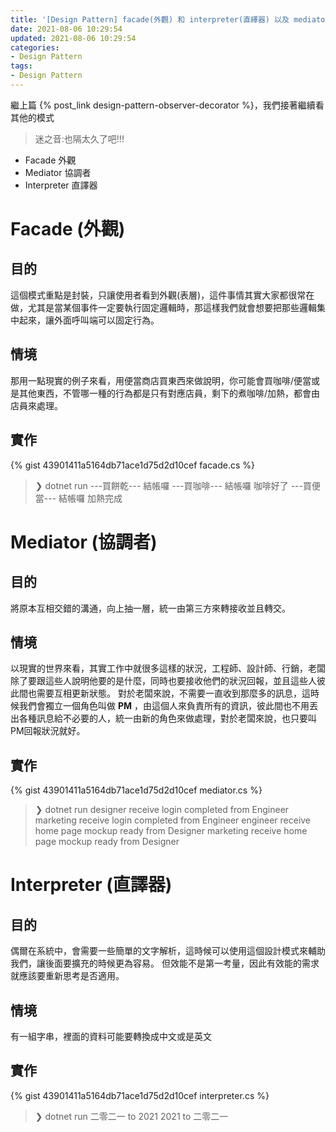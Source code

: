 ```yaml
---
title: '[Design Pattern] facade(外觀) 和 interpreter(直繹器) 以及 mediator(協調者)'
date: 2021-08-06 10:29:54
updated: 2021-08-06 10:29:54
categories:
- Design Pattern
tags:
- Design Pattern
---
```


繼上篇  {% post_link design-pattern-observer-decorator %}，我們接著繼續看其他的模式

> 迷之音:也隔太久了吧!!!

* Facade 外觀
* Mediator 協調者
* Interpreter 直譯器

<!-- more -->

# Facade (外觀)

## 目的

這個模式重點是封裝，只讓使用者看到外觀(表層)，這件事情其實大家都很常在做，尤其是當某個事件一定要執行固定邏輯時，那這樣我們就會想要把那些邏輯集中起來，讓外面呼叫端可以固定行為。

## 情境

那用一點現實的例子來看，用便當商店買東西來做說明，你可能會買咖啡/便當或是其他東西，不管哪一種的行為都是只有對應店員，剩下的煮咖啡/加熱，都會由店員來處理。

## 實作

{% gist 43901411a5164db71ace1d75d2d10cef facade.cs %}

> ❯  dotnet run
> ---買餅乾---
> 結帳囉
> ---買咖啡---
> 結帳囉
> 咖啡好了
> ---買便當---
> 結帳囉
> 加熱完成

# Mediator (協調者)

## 目的

將原本互相交錯的溝通，向上抽一層，統一由第三方來轉接收並且轉交。

## 情境

以現實的世界來看，其實工作中就很多這樣的狀況，工程師、設計師、行銷，老闆除了要跟這些人說明他要的是什麼，同時也要接收他們的狀況回報，並且這些人彼此間也需要互相更新狀態。
對於老闆來說，不需要一直收到那麼多的訊息，這時候我們會獨立一個角色叫做 **PM** ，由這個人來負責所有的資訊，彼此間也不用丟出各種訊息給不必要的人，統一由新的角色來做處理，對於老闆來說，也只要叫PM回報狀況就好。

## 實作

{% gist 43901411a5164db71ace1d75d2d10cef mediator.cs %}

> ❯  dotnet run
> designer receive login completed from Engineer
> marketing receive login completed from Engineer
> engineer receive home page mockup ready from Designer
> marketing receive home page mockup ready from Designer

# Interpreter (直譯器)

## 目的

偶爾在系統中，會需要一些簡單的文字解析，這時候可以使用這個設計模式來輔助我們，讓後面要擴充的時候更為容易。
但效能不是第一考量，因此有效能的需求就應該要重新思考是否適用。

## 情境

有一組字串，裡面的資料可能要轉換成中文或是英文

## 實作

{% gist 43901411a5164db71ace1d75d2d10cef interpreter.cs %}

> ❯  dotnet run
> 二零二一 to 2021
> 2021 to 二零二一
